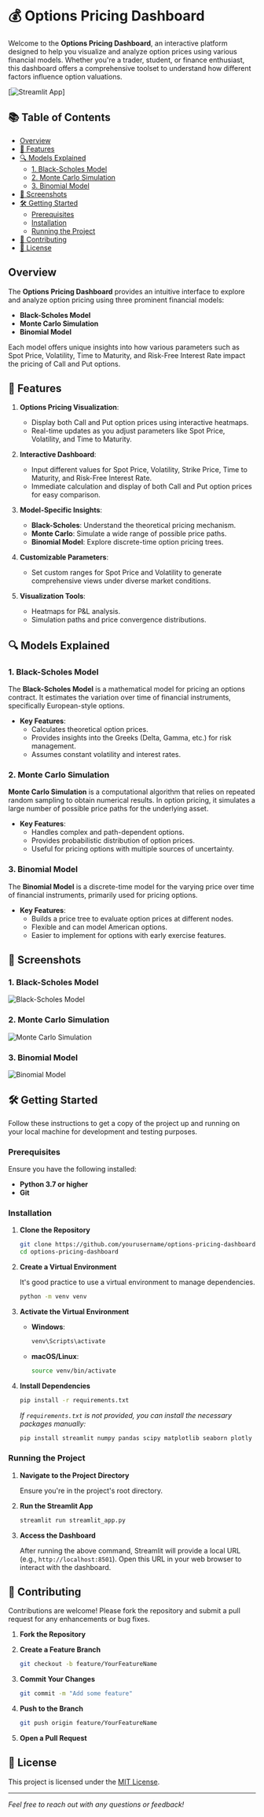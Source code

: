 # 💰 Options Pricing Dashboard

Welcome to the **Options Pricing Dashboard**, an interactive platform designed to help you visualize and analyze option prices using various financial models. Whether you're a trader, student, or finance enthusiast, this dashboard offers a comprehensive toolset to understand how different factors influence option valuations.

[![Streamlit App](https://img.shields.io/badge/Streamlit-App-blue)]

## 📚 Table of Contents

- [Overview](#overview)
- [🚀 Features](#-features)
- [🔍 Models Explained](#-models-explained)
  - [1. Black-Scholes Model](#1-black-scholes-model)
  - [2. Monte Carlo Simulation](#2-monte-carlo-simulation)
  - [3. Binomial Model](#3-binomial-model)
- [📸 Screenshots](#-screenshots)
- [🛠️ Getting Started](#️-getting-started)
  - [Prerequisites](#prerequisites)
  - [Installation](#installation)
  - [Running the Project](#running-the-project)
- [🤝 Contributing](#-contributing)
- [📄 License](#-license)

## Overview

The **Options Pricing Dashboard** provides an intuitive interface to explore and analyze option pricing using three prominent financial models:

- **Black-Scholes Model**
- **Monte Carlo Simulation**
- **Binomial Model**

Each model offers unique insights into how various parameters such as Spot Price, Volatility, Time to Maturity, and Risk-Free Interest Rate impact the pricing of Call and Put options.

## 🚀 Features

1. **Options Pricing Visualization**:
   - Display both Call and Put option prices using interactive heatmaps.
   - Real-time updates as you adjust parameters like Spot Price, Volatility, and Time to Maturity.

2. **Interactive Dashboard**:
   - Input different values for Spot Price, Volatility, Strike Price, Time to Maturity, and Risk-Free Interest Rate.
   - Immediate calculation and display of both Call and Put option prices for easy comparison.

3. **Model-Specific Insights**:
   - **Black-Scholes**: Understand the theoretical pricing mechanism.
   - **Monte Carlo**: Simulate a wide range of possible price paths.
   - **Binomial Model**: Explore discrete-time option pricing trees.

4. **Customizable Parameters**:
   - Set custom ranges for Spot Price and Volatility to generate comprehensive views under diverse market conditions.

5. **Visualization Tools**:
   - Heatmaps for P&L analysis.
   - Simulation paths and price convergence distributions.

## 🔍 Models Explained

### 1. Black-Scholes Model

The **Black-Scholes Model** is a mathematical model for pricing an options contract. It estimates the variation over time of financial instruments, specifically European-style options.

- **Key Features**:
  - Calculates theoretical option prices.
  - Provides insights into the Greeks (Delta, Gamma, etc.) for risk management.
  - Assumes constant volatility and interest rates.

### 2. Monte Carlo Simulation

**Monte Carlo Simulation** is a computational algorithm that relies on repeated random sampling to obtain numerical results. In option pricing, it simulates a large number of possible price paths for the underlying asset.

- **Key Features**:
  - Handles complex and path-dependent options.
  - Provides probabilistic distribution of option prices.
  - Useful for pricing options with multiple sources of uncertainty.

### 3. Binomial Model

The **Binomial Model** is a discrete-time model for the varying price over time of financial instruments, primarily used for pricing options.

- **Key Features**:
  - Builds a price tree to evaluate option prices at different nodes.
  - Flexible and can model American options.
  - Easier to implement for options with early exercise features.

## 📸 Screenshots

<!-- Add your screenshots below by replacing the placeholders with your image links -->

### 1. Black-Scholes Model

![Black-Scholes Model](path/to/black-scholes-screenshot.png)

### 2. Monte Carlo Simulation

![Monte Carlo Simulation](path/to/monte-carlo-screenshot.png)

### 3. Binomial Model

![Binomial Model](path/to/binomial-model-screenshot.png)

## 🛠️ Getting Started

Follow these instructions to get a copy of the project up and running on your local machine for development and testing purposes.

### Prerequisites

Ensure you have the following installed:

- **Python 3.7 or higher**
- **Git**

### Installation

1. **Clone the Repository**

   ```bash
   git clone https://github.com/yourusername/options-pricing-dashboard.git
   cd options-pricing-dashboard
   ```

2. **Create a Virtual Environment**

   It's good practice to use a virtual environment to manage dependencies.

   ```bash
   python -m venv venv
   ```

3. **Activate the Virtual Environment**

   - **Windows**:

     ```bash
     venv\Scripts\activate
     ```

   - **macOS/Linux**:

     ```bash
     source venv/bin/activate
     ```

4. **Install Dependencies**

   ```bash
   pip install -r requirements.txt
   ```

   *If `requirements.txt` is not provided, you can install the necessary packages manually:*

   ```bash
   pip install streamlit numpy pandas scipy matplotlib seaborn plotly
   ```

### Running the Project

1. **Navigate to the Project Directory**

   Ensure you're in the project's root directory.

2. **Run the Streamlit App**

   ```bash
   streamlit run streamlit_app.py
   ```

3. **Access the Dashboard**

   After running the above command, Streamlit will provide a local URL (e.g., `http://localhost:8501`). Open this URL in your web browser to interact with the dashboard.

## 🤝 Contributing

Contributions are welcome! Please fork the repository and submit a pull request for any enhancements or bug fixes.

1. **Fork the Repository**

2. **Create a Feature Branch**

   ```bash
   git checkout -b feature/YourFeatureName
   ```

3. **Commit Your Changes**

   ```bash
   git commit -m "Add some feature"
   ```

4. **Push to the Branch**

   ```bash
   git push origin feature/YourFeatureName
   ```

5. **Open a Pull Request**

## 📄 License

This project is licensed under the [MIT License](LICENSE).

---

*Feel free to reach out with any questions or feedback!*


